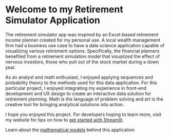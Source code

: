# Welcome to my Retirement Simulator Application

The retirement simulator app was inspired by an Excel-based retirement income planner created for my personal use. A local wealth management firm had a business use case to have a data science application capable of visualizing various retirement options. Specifically, the financial planners benefited from a retirement simulation model that visualized the effect of nervous investors, those who pull out of the stock market during a down year.

As an analyst and math enthusiast, I enjoyed applying sequences and probability theory to the methods used for this data application. For this particular project, I enjoyed integrating my experience in front-end development and UX design to create an interactive data solution for retirement planning. Math is the language of problem solving and art is the creative tool for bringing analytical solutions into action.

I hope you enjoyed this project. For developers hoping to learn more, visit my website for tips on how to [get started with Streamlit](https://denverdatadesign.com/streamlit-based-data-science-application/).

Learn about the [mathematical models](https://github.com/BotanicalAmy/Retirement-Forecaster) behind this application
